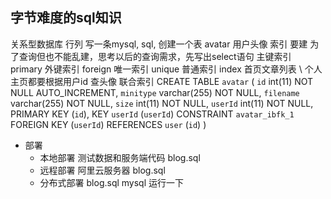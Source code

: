 ## 字节难度的sql知识
关系型数据库 行列 
写一条mysql, sql, 创建一个表 avatar 用户头像
    索引 要建 为了查询但也不能乱建，思考以后的查询需求，先写出select语句
        主键索引 primary
        外键索引 foreign
        唯一索引 unique
        普通索引 index 首页文章列表 \ 个人主页都要根据用户id 查头像
        联合索引
CREATE TABLE `avatar` (
    `id` int(11)  NOT NULL AUTO_INCREMENT,
    `minitype` varchar(255) NOT NULL,
    `filename` varchar(255) NOT NULL,
    `size` int(11) NOT NULL,
    `userId` int(11) NOT NULL,
    PRIMARY KEY (`id`),
    KEY `userId` (`userId`)
    CONSTRAINT `avatar_ibfk_1` FOREIGN KEY (`userId`) REFERENCES `user` (`id`)
)

- 部署
    - 本地部署
        测试数据和服务端代码 blog.sql
    - 远程部署
        阿里云服务器 blog.sql
    - 分布式部署
        blog.sql mysql 运行一下